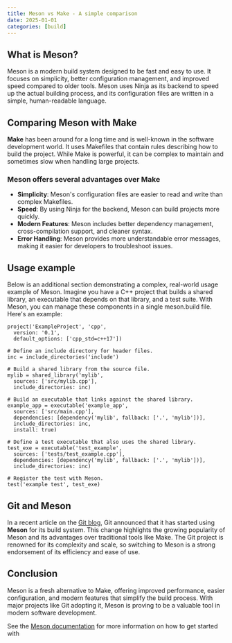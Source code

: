 ```yaml
---
title: Meson vs Make - A simple comparison
date: 2025-01-01
categories: [build]
---
```


## What is Meson?

Meson is a modern build system designed to be fast and easy to use. It focuses on simplicity, better configuration management, and improved speed compared to older tools. Meson uses Ninja as its backend to speed up the actual building process, and its configuration files are written in a simple, human-readable language.

<!--more-->

## Comparing Meson with Make

**Make** has been around for a long time and is well-known in the software development world. It uses Makefiles that contain rules describing how to build the project. While Make is powerful, it can be complex to maintain and sometimes slow when handling large projects.

### Meson offers several advantages over Make

- **Simplicity**: Meson's configuration files are easier to read and write than complex Makefiles.
- **Speed**: By using Ninja for the backend, Meson can build projects more quickly.
- **Modern Features**: Meson includes better dependency management, cross-compilation support, and cleaner syntax.
- **Error Handling**: Meson provides more understandable error messages, making it easier for developers to troubleshoot issues.

## Usage example

Below is an additional section demonstrating a complex, real-world usage example of Meson. Imagine you have a C++ project that builds a shared library, an executable that depends on that library, and a test suite. With Meson, you can manage these components in a single meson.build file. Here's an example:

```meson
project('ExampleProject', 'cpp',
  version: '0.1',
  default_options: ['cpp_std=c++17'])

# Define an include directory for header files.
inc = include_directories('include')

# Build a shared library from the source file.
mylib = shared_library('mylib', 
  sources: ['src/mylib.cpp'],
  include_directories: inc)

# Build an executable that links against the shared library.
example_app = executable('example_app', 
  sources: ['src/main.cpp'], 
  dependencies: [dependency('mylib', fallback: ['.', 'mylib'])],
  include_directories: inc,
  install: true)

# Define a test executable that also uses the shared library.
test_exe = executable('test_example', 
  sources: ['tests/test_example.cpp'],
  dependencies: [dependency('mylib', fallback: ['.', 'mylib'])],
  include_directories: inc)

# Register the test with Meson.
test('example test', test_exe)
```

## Git and Meson

In a recent article on the [Git blog](https://github.blog/open-source/git/highlights-from-git-2-48/), Git announced that it has started using **Meson** for its build system. This change highlights the growing popularity of Meson and its advantages over traditional tools like Make. The Git project is renowned for its complexity and scale, so switching to Meson is a strong endorsement of its efficiency and ease of use.

## Conclusion

Meson is a fresh alternative to Make, offering improved performance, easier configuration, and modern features that simplify the build process. With major projects like Git adopting it, Meson is proving to be a valuable tool in modern software development.

See the [Meson documentation](https://mesonbuild.com/) for more information on how to get started with
